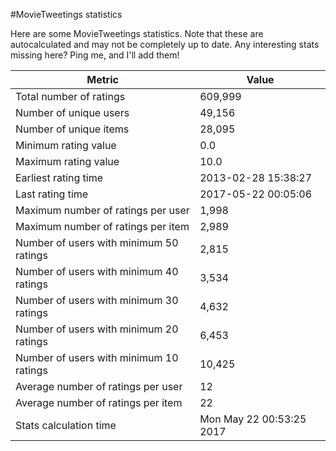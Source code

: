 #MovieTweetings statistics

Here are some MovieTweetings statistics. Note that these are autocalculated and may not be completely up to date. Any interesting stats missing here? Ping me, and I'll add them!

Metric | Value
--- | ---
Total number of ratings                 | 609,999
Number of unique users                  | 49,156
Number of unique items                  | 28,095
Minimum rating value                    | 0.0
Maximum rating value                    | 10.0
Earliest rating time                    | 2013-02-28 15:38:27
Last rating time                        | 2017-05-22 00:05:06
Maximum number of ratings per user      | 1,998
Maximum number of ratings per item      | 2,989
Number of users with minimum 50 ratings | 2,815
Number of users with minimum 40 ratings | 3,534
Number of users with minimum 30 ratings | 4,632
Number of users with minimum 20 ratings | 6,453
Number of users with minimum 10 ratings | 10,425
Average number of ratings per user      | 12
Average number of ratings per item      | 22
Stats calculation time                  | Mon May 22 00:53:25 2017

